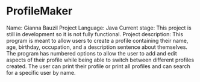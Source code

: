 # ProfileMaker
Name: Gianna Bauzil
Project Language: Java
Current stage: This project is still in development so it is not fully functional. 
Project description: 
This program is meant to allow users to create a profile containing their name, age, birthday, occupation, and a description sentence about themselves. The program has numbered options to allow the user to add and edit aspects of their profile while being able to switch between different profiles created. The user can print their profile or print all profiles and can search for a specific user by name. 
